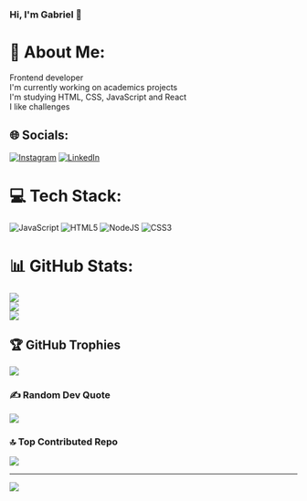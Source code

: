 ### Hi, I'm Gabriel 👋

# 💫 About Me:
Frontend developer<br>I'm currently working on academics projects<br>I'm studying HTML, CSS, JavaScript and React<br>I like challenges<br>


## 🌐 Socials:
[![Instagram](https://img.shields.io/badge/Instagram-%23E4405F.svg?logo=Instagram&logoColor=white)](https://instagram.com/gabriel_dutra.20) [![LinkedIn](https://img.shields.io/badge/LinkedIn-%230077B5.svg?logo=linkedin&logoColor=white)](https://linkedin.com/in/GabrielAGomes) 

# 💻 Tech Stack:
![JavaScript](https://img.shields.io/badge/javascript-%23323330.svg?style=plastic&logo=javascript&logoColor=%23F7DF1E) ![HTML5](https://img.shields.io/badge/html5-%23E34F26.svg?style=plastic&logo=html5&logoColor=white) ![NodeJS](https://img.shields.io/badge/node.js-6DA55F?style=plastic&logo=node.js&logoColor=white) ![CSS3](https://img.shields.io/badge/css3-%231572B6.svg?style=plastic&logo=css3&logoColor=white)
# 📊 GitHub Stats:
![](https://github-readme-stats.vercel.app/api?username=GabrielDutraGomes&theme=dracula&hide_border=false&include_all_commits=true&count_private=true)<br/>
![](https://github-readme-streak-stats.herokuapp.com/?user=GabrielDutraGomes&theme=dracula&hide_border=false)<br/>
![](https://github-readme-stats.vercel.app/api/top-langs/?username=GabrielDutraGomes&theme=dracula&hide_border=false&include_all_commits=true&count_private=true&layout=compact)

## 🏆 GitHub Trophies
![](https://github-profile-trophy.vercel.app/?username=GabrielDutraGomes&theme=radical&no-frame=false&no-bg=false&margin-w=4)

### ✍️ Random Dev Quote
![](https://quotes-github-readme.vercel.app/api?type=vetical&theme=radical)

### 🔝 Top Contributed Repo
![](https://github-contributor-stats.vercel.app/api?username=GabrielDutraGomes&limit=5&theme=dark&combine_all_yearly_contributions=true)

---
[![](https://visitcount.itsvg.in/api?id=GabrielDutraGomes&icon=6&color=0)](https://visitcount.itsvg.in)

<!-- Proudly created with GPRM ( https://gprm.itsvg.in ) -->
